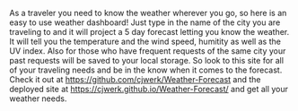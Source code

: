 As a traveler you need to know the weather wherever you go, so here is an easy to use weather dashboard! Just type in the name of the city you are traveling to and it will project a 5 day forecast letting you know the weather. It will tell you the temperature and the wind speed, humitity as well as the UV index. Also for those who have frequent requests of the same city your past requests will be saved to your local storage. So look to this site for all of your traveling needs and be in the know when it comes to the forecast. Check it out at https://github.com/cjwerk/Weather-Forecast and the deployed site at https://cjwerk.github.io/Weather-Forecast/ and get all your weather needs.